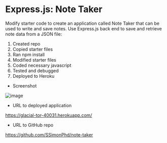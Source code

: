 # Express.js: Note Taker

Modify starter code to create an application called Note Taker that can be used to write and save notes. Use Express.js back end to save and retrieve note data from a JSON file:

1. Created repo
1. Copied starter files
1. Ran npm install
1. Modified starter files
1. Coded necessary javascript
1. Tested and debugged
1. Deployed to Heroku

- Screenshot

![image](https://user-images.githubusercontent.com/60651145/194150284-28d10031-1a01-4234-bdff-807d444aa46c.png)

- URL to deployed application

https://glacial-tor-40031.herokuapp.com/

- URL to GitHub repo

https://github.com/SSimonPhd/note-taker 
